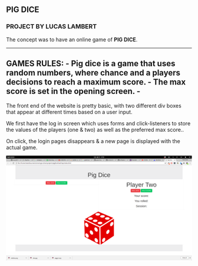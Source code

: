 

## PIG DICE ##
### PROJECT BY LUCAS LAMBERT ###


The concept was to have an online game of __PIG DICE__.

---
GAMES RULES:
    - Pig dice is a game that uses __random numbers__, where chance and a players decisions to reach a maximum score.
    - The __max score__ is set in the opening screen.
    -
---

The front end of the website is pretty basic, with two different div boxes that appear at different times based on a user input.

We first have the log in screen which uses forms and click-listeners to store the values of the players (one & two) as well as the preferred max score..

On click, the login pages disappears & a new page is displayed with the actual game.

![Alt text](/img/screeshot.png)
